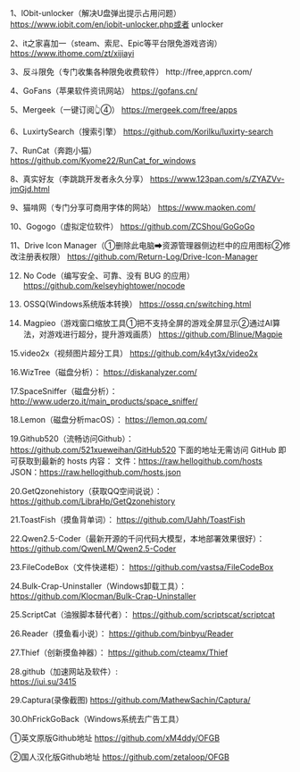 1、lObit-unlocker（解决U盘弹出提示占用问题）https://www.iobit.com/en/iobit-unlocker.php或者
unlocker

2、it之家喜加一（steam、索尼、Epic等平台限免游戏咨询）
https://www.ithome.com/zt/xijiayi                       
                                                      
3、反斗限免（专门收集各种限免收费软件）
http://free,apprcn.com/

4、GoFans（苹果软件资讯网站）
https://gofans.cn/

5、Mergeek（一键订阅👆④）
https://mergeek.com/free/apps

6、LuxirtySearch（搜索引擎）
https://github.com/Korilku/luxirty-search
                                                    
7、RunCat（奔跑小猫）                                 
https://github.com/Kyome22/RunCat_for_windows
                                                        
8、真实好友（李跳跳开发者永久分享）
https://www.123pan.com/s/ZYAZVv-jmGjd.html

9、猫啃网（专门分享可商用字体的网站）
https://www.maoken.com/

10、Gogogo（虚拟定位软件）
https://github.com/ZCShou/GoGoGo

11、Drive Icon Manager（①删除此电脑➡资源管理器侧边栏中的应用图标②修改注册表权限）
https://github.com/Return-Log/Drive-Icon-Manager

12. No Code（编写安全、可靠、没有 BUG 的应用）
https://github.com/kelseyhightower/nocode

13. OSSQ(Windows系统版本转换）
https://ossq.cn/switching.html
                                                       
14. Magpieo（游戏窗口缩放工具①把不支持全屏的游戏全屏显示②通过AI算法，对游戏进行超分，提升游戏画质）
https://github.com/Blinue/Magpie
                                                    
15.video2x（视频图片超分工具）
https://github.com/k4yt3x/video2x

16.WizTree（磁盘分析）： 
https://diskanalyzer.com/

17.SpaceSniffer（磁盘分析）： http://www.uderzo.it/main_products/space_sniffer/

18.Lemon（磁盘分析macOS）：
https://lemon.qq.com/

19.Github520（流畅访问Github）： https://github.com/521xueweihan/GitHub520
下面的地址无需访问 GitHub 即可获取到最新的
hosts 内容： 文件：https://raw.hellogithub.com/hosts 
JSON：https://raw.hellogithub.com/hosts.json

20.GetQzonehistory（获取QQ空间说说）： https://github.com/LibraHp/GetQzonehistory

21.ToastFish（摸鱼背单词）： https://github.com/Uahh/ToastFish

22.Qwen2.5-Coder（最新开源的千问代码大模型，本地部署效果很好）： https://github.com/QwenLM/Qwen2.5-Coder

23.FileCodeBox（文件快递柜）： https://github.com/vastsa/FileCodeBox

24.Bulk-Crap-Uninstaller（Windows卸载工具）： https://github.com/Klocman/Bulk-Crap-Uninstaller

25.ScriptCat（油猴脚本替代者）： https://github.com/scriptscat/scriptcat

26.Reader（摸鱼看小说）： 
https://github.com/binbyu/Reader

27.Thief（创新摸鱼神器）： 
https://github.com/cteamx/Thief

28.github（加速网站及软件）:                            
https://iui.su/3415

29.Captura(录像截图)
https://github.com/MathewSachin/Captura/

30.OhFrickGoBack（Windows系统去广告工具）       

①英文原版Github地址
https://github.com/xM4ddy/OFGB       

②国人汉化版Github地址 
https://github.com/zetaloop/OFGB






















